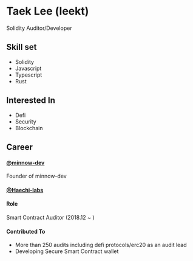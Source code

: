 # Taek Lee (leekt)

Solidity Auditor/Developer

## Skill set

- Solidity
- Javascript
- Typescript
- Rust

## Interested In

- Defi
- Security
- Blockchain

## Career

#### [@minnow-dev](https://github.com/minnow-dev)

Founder of minnow-dev

#### [@Haechi-labs](https://github.com/haechi-labs)

#### Role

Smart Contract Auditor (2018.12 ~ )

#### Contributed To

- More than 250 audits including defi protocols/erc20 as an audit lead
- Developing Secure Smart Contract wallet
